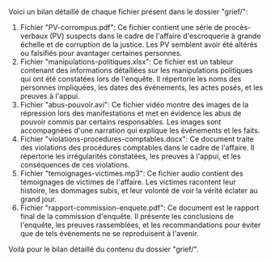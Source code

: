 Voici un bilan détaillé de chaque fichier présent dans le dossier "grief/":

1. Fichier "PV-corrompus.pdf": Ce fichier contient une série de procès-verbaux (PV) suspects dans le cadre de l'affaire d'escroquerie à grande échelle et de corruption de la justice. Les PV semblent avoir été altérés ou falsifiés pour avantager certaines personnes.
2. Fichier "manipulations-politiques.xlsx": Ce fichier est un tableur contenant des informations détaillées sur les manipulations politiques qui ont été constatées lors de l'enquête. Il répertorie les noms des personnes impliquées, les dates des événements, les actes posés, et les preuves à l'appui.
3. Fichier "abus-pouvoir.avi": Ce fichier vidéo montre des images de la répression lors des manifestations et met en évidence les abus de pouvoir commis par certains responsables. Les images sont accompagnées d'une narration qui explique les événements et les faits.
4. Fichier "violations-procedures-comptables.docx": Ce document traite des violations des procédures comptables dans le cadre de l'affaire. Il répertorie les irrégularités constatées, les preuves à l'appui, et les conséquences de ces violations.
5. Fichier "temoignages-victimes.mp3": Ce fichier audio contient des témoignages de victimes de l'affaire. Les victimes racontent leur histoire, les dommages subis, et leur volonté de voir la vérité éclater au grand jour.
6. Fichier "rapport-commission-enquete.pdf": Ce document est le rapport final de la commission d'enquête. Il présente les conclusions de l'enquête, les preuves rassemblées, et les recommandations pour éviter que de tels événements ne se reproduisent à l'avenir.

Voilà pour le bilan détaillé du contenu du dossier "grief/".